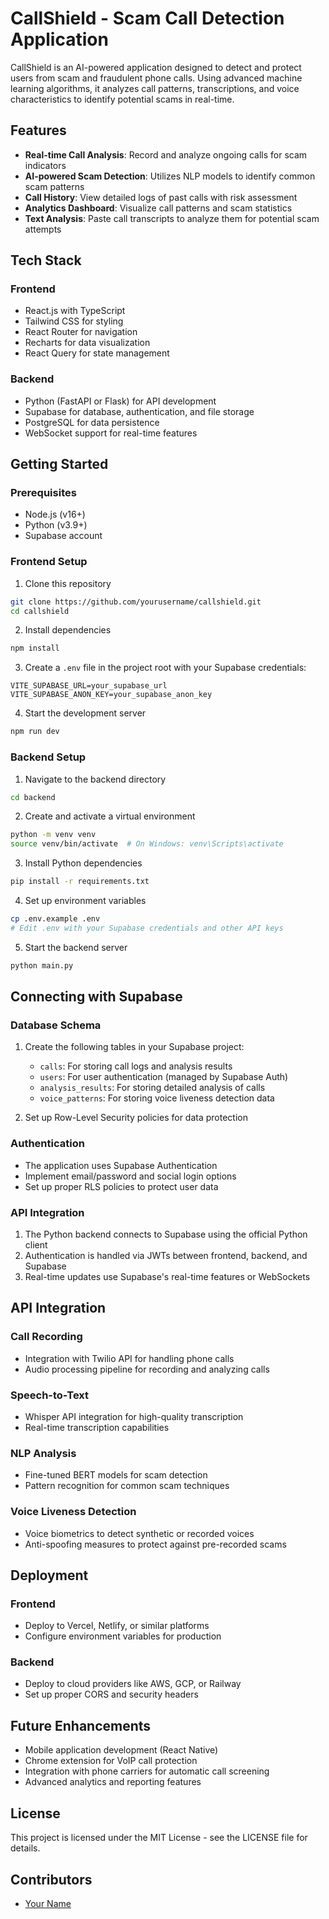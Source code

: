 # CallShield - Scam Call Detection Application

CallShield is an AI-powered application designed to detect and protect users from scam and fraudulent phone calls. Using advanced machine learning algorithms, it analyzes call patterns, transcriptions, and voice characteristics to identify potential scams in real-time.

## Features

- **Real-time Call Analysis**: Record and analyze ongoing calls for scam indicators
- **AI-powered Scam Detection**: Utilizes NLP models to identify common scam patterns
- **Call History**: View detailed logs of past calls with risk assessment
- **Analytics Dashboard**: Visualize call patterns and scam statistics
- **Text Analysis**: Paste call transcripts to analyze them for potential scam attempts

## Tech Stack

### Frontend
- React.js with TypeScript
- Tailwind CSS for styling
- React Router for navigation
- Recharts for data visualization
- React Query for state management

### Backend
- Python (FastAPI or Flask) for API development
- Supabase for database, authentication, and file storage
- PostgreSQL for data persistence
- WebSocket support for real-time features

## Getting Started

### Prerequisites
- Node.js (v16+)
- Python (v3.9+)
- Supabase account

### Frontend Setup
1. Clone this repository
```bash
git clone https://github.com/yourusername/callshield.git
cd callshield
```

2. Install dependencies
```bash
npm install
```

3. Create a `.env` file in the project root with your Supabase credentials:
```
VITE_SUPABASE_URL=your_supabase_url
VITE_SUPABASE_ANON_KEY=your_supabase_anon_key
```

4. Start the development server
```bash
npm run dev
```

### Backend Setup
1. Navigate to the backend directory
```bash
cd backend
```

2. Create and activate a virtual environment
```bash
python -m venv venv
source venv/bin/activate  # On Windows: venv\Scripts\activate
```

3. Install Python dependencies
```bash
pip install -r requirements.txt
```

4. Set up environment variables
```bash
cp .env.example .env
# Edit .env with your Supabase credentials and other API keys
```

5. Start the backend server
```bash
python main.py
```

## Connecting with Supabase

### Database Schema
1. Create the following tables in your Supabase project:
   - `calls`: For storing call logs and analysis results
   - `users`: For user authentication (managed by Supabase Auth)
   - `analysis_results`: For storing detailed analysis of calls
   - `voice_patterns`: For storing voice liveness detection data

2. Set up Row-Level Security policies for data protection

### Authentication
- The application uses Supabase Authentication
- Implement email/password and social login options
- Set up proper RLS policies to protect user data

### API Integration
1. The Python backend connects to Supabase using the official Python client
2. Authentication is handled via JWTs between frontend, backend, and Supabase
3. Real-time updates use Supabase's real-time features or WebSockets

## API Integration

### Call Recording
- Integration with Twilio API for handling phone calls
- Audio processing pipeline for recording and analyzing calls

### Speech-to-Text
- Whisper API integration for high-quality transcription
- Real-time transcription capabilities

### NLP Analysis
- Fine-tuned BERT models for scam detection
- Pattern recognition for common scam techniques

### Voice Liveness Detection
- Voice biometrics to detect synthetic or recorded voices
- Anti-spoofing measures to protect against pre-recorded scams

## Deployment

### Frontend
- Deploy to Vercel, Netlify, or similar platforms
- Configure environment variables for production

### Backend
- Deploy to cloud providers like AWS, GCP, or Railway
- Set up proper CORS and security headers

## Future Enhancements
- Mobile application development (React Native)
- Chrome extension for VoIP call protection
- Integration with phone carriers for automatic call screening
- Advanced analytics and reporting features

## License
This project is licensed under the MIT License - see the LICENSE file for details.

## Contributors
- [Your Name](https://github.com/yourusername)
